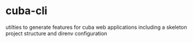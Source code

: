 # cuba-cli

utilties to generate features for cuba web applications including a skeleton project structure and direnv configuration
